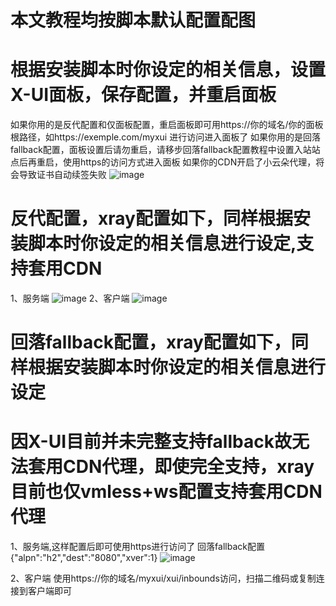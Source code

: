 # 本文教程均按脚本默认配置配图
# 根据安装脚本时你设定的相关信息，设置X-UI面板，保存配置，并重启面板
如果你用的是反代配置和仅面板配置，重启面板即可用https://你的域名/你的面板根路径，如https://exemple.com/myxui 进行访问进入面板了
如果你用的是回落fallback配置，面板设置后请勿重启，请移步回落fallback配置教程中设置入站站点后再重启，使用https的访问方式进入面板
如果你的CDN开启了小云朵代理，将会导致证书自动续签失败
![image](https://user-images.githubusercontent.com/14154547/131056046-21bf142f-368c-44ca-933e-a10165237d9d.png)
# 反代配置，xray配置如下，同样根据安装脚本时你设定的相关信息进行设定,支持套用CDN
1、服务端
![image](https://user-images.githubusercontent.com/14154547/131056502-63b688ca-838f-46f7-99a6-b33da7f99554.png)
2、客户端
![image](https://user-images.githubusercontent.com/14154547/131056622-1263549f-be46-4d5c-887e-f1135f391fb0.png)
# 回落fallback配置，xray配置如下，同样根据安装脚本时你设定的相关信息进行设定
# 因X-UI目前并未完整支持fallback故无法套用CDN代理，即使完全支持，xray目前也仅vmless+ws配置支持套用CDN代理
1、服务端,这样配置后即可使用https进行访问了
回落fallback配置{"alpn":"h2","dest":"8080","xver":1}
![image](https://user-images.githubusercontent.com/14154547/131057453-a6d5df5e-dd71-41d5-8888-9e26871c618e.png)

2、客户端
使用https://你的域名/myxui/xui/inbounds访问，扫描二维码或复制连接到客户端即可

